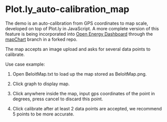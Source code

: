 # Plot.ly_auto-calibration_map
The demo is an auto-calibration from GPS coordinates to map scale, developed on top of Plot.ly in JavaScript.
A more complete version of this feature is being incorporated into [Open Energy Dashboard](https://github.com/OpenEnergyDashboard/OED) through the [mapChart](https://github.com/ak476519/OED/tree/mapChart) branch in a forked repo.

The map accepts an image upload and asks for several data points to calibrate.


Use case example: 

1. Open BeloitMap.txt to load up the map stored as BeloitMap.png.

2. Click graph to display map.

3. Click anywhere inside the map, input gps coordinates of the point in degrees, press cancel to discard this point.

4. Click calibrate after at least 2 data points are accepted, we recommend 5 points to be more accurate. 
